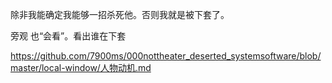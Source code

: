 
除非我能确定我能够一招杀死他。否则我就是被下套了。

旁观 也“会看”。看出谁在下套



https://github.com/7900ms/000nottheater_deserted_systemsoftware/blob/master/local-window/人物动机.md
